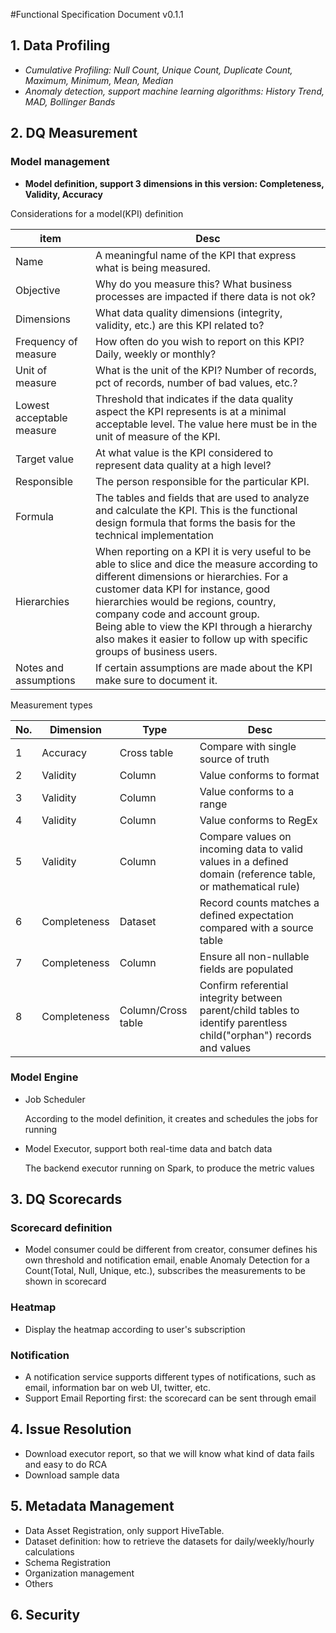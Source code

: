#Functional Specification Document v0.1.1


## 1. Data Profiling
- *Cumulative Profiling: Null Count, Unique Count, Duplicate Count, Maximum, Minimum, Mean, Median*
- *Anomaly detection, support machine learning algorithms: History Trend, MAD, Bollinger Bands*

## 2. DQ Measurement
### Model management
- **Model definition, support 3 dimensions in this version: Completeness, Validity, Accuracy**

Considerations for a model(KPI) definition

| item   | Desc |
|-------------- | --------------- |
| Name | A meaningful name of the KPI that express what is being measured.  |
| Objective | Why do you measure this? What business processes are impacted if there data is not ok?  |
| Dimensions | What data quality dimensions (integrity, validity, etc.) are this KPI related to?  |
| Frequency of measure |How often do you wish to report on this KPI? Daily, weekly or monthly?  |
|Unit of measure|What is the unit of the KPI? Number of records, pct of records, number of bad values, etc.?|
|Lowest acceptable measure| Threshold that indicates if the data quality aspect the KPI represents is at a minimal acceptable level. The value here must be in the unit of measure of the KPI. |
|Target value|At what value is the KPI considered to represent data quality at a high level? |
|Responsible|The person responsible for the particular KPI. |
|Formula|The tables and fields that are used to analyze and calculate the KPI. This is the functional design formula that forms the basis for the technical implementation|
|Hierarchies|When reporting on a KPI it is very useful to be able to slice and dice the measure according to different dimensions or hierarchies. For a customer data KPI for instance, good hierarchies would be regions, country, company code and account group.<br/> Being able to view the KPI through a hierarchy also makes it easier to follow up with specific groups of business users. |
|Notes and assumptions|If certain assumptions are made about the KPI make sure to document it. |


Measurement types

|No. | Dimension |Type           |    Desc|
|----|-----------|---------------|--------|
| 1   | Accuracy  | Cross table   | Compare with single source of truth|
|  2  | Validity  | Column        | Value conforms to format           |
|   3 | Validity  | Column        | Value conforms to a range          |
|   4 | Validity  | Column        | Value conforms to RegEx            |
|  5  | Validity  | Column        | Compare values on incoming data to valid values in a defined domain (reference table, or mathematical rule)            |
|  6  | Completeness| Dataset     | Record counts matches a defined expectation compared with a source table |
|  7  | Completeness| Column      | Ensure all non-nullable fields are populated |
|  8  | Completeness| Column/Cross table      | Confirm referential integrity between parent/child tables to identify parentless child("orphan") records and values |


### Model Engine
- Job Scheduler

  According to the model definition, it creates and schedules the jobs for running
- Model Executor, support both real-time data and batch data

  The backend executor running on Spark, to produce the metric values

## 3. DQ Scorecards

### Scorecard definition
- Model consumer could be different from creator, consumer defines his own threshold and notification email, enable Anomaly Detection for a Count(Total, Null, Unique, etc.),  subscribes the measurements to be shown in scorecard

### Heatmap
- Display the heatmap according to user's subscription

### Notification
- A notification service supports different types of notifications, such as email, information bar on web UI, twitter, etc.
- Support Email Reporting first: the scorecard can be sent through email

## 4. Issue Resolution
- Download executor report, so that we will know what kind of data fails and easy to do RCA
- Download sample data

## 5. Metadata Management
- Data Asset Registration, only support HiveTable.
- Dataset definition: how to retrieve the datasets for daily/weekly/hourly calculations
- Schema Registration
- Organization management
- Others

## 6. Security
